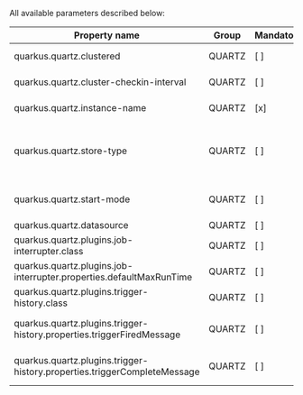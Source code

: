 All available parameters described below:

| Property name                                                            | Group  | Mandatory | Type                   | Default value   | Description                                                                                                                                         |
|--------------------------------------------------------------------------|--------|-----------|------------------------|-----------------|-----------------------------------------------------------------------------------------------------------------------------------------------------|
| quarkus.quartz.clustered                                                 | QUARTZ | [ ]       | boolean                | false           | Enable cluster mode or not. If enabled make sure to set the appropriate cluster properties                                                          |
| quarkus.quartz.cluster-checkin-interval                                  | QUARTZ | [ ]       | int64                  | 15000           | The frequency (in milliseconds) at which the scheduler instance checks-in with other instances of the cluster                                       |
| quarkus.quartz.instance-name                                             | QUARTZ | [x]       | string                 | QuartzScheduler | name of the instance, should be the same for each service                                                                                           |
| quarkus.quartz.store-type                                                | QUARTZ | [ ]       | ram, jdbc-tx, jdbc-cmt | NONE            | The type of store to use. When using StoreType#JDBC_CMT or StoreType#JDBC_TX configuration values make sure that you have the datasource configured |
| quarkus.quartz.start-mode                                                | QUARTZ | [ ]       | normal, forced, halted | normal          | Scheduler can be started in different modes: normal, forced or halted                                                                               |
| quarkus.quartz.datasource                                                | QUARTZ | [ ]       | string                 | default         | name of the datasource                                                                                                                              |
| quarkus.quartz.plugins.job-interrupter.class                             | QUARTZ | [ ]       | class                  |                 | class name of the plugin (fixed: **org.quartz.plugins.interrupt.JobInterruptMonitorPlugin**)                                                        |
| quarkus.quartz.plugins.job-interrupter.properties.defaultMaxRunTime      | QUARTZ | [ ]       | int64                  |                 | time limit for the execution                                                                                                                        |
| quarkus.quartz.plugins.trigger-history.class                             | QUARTZ | [ ]       | class                  |                 | class name of the plugin (fixed: **org.quartz.plugins.history.LoggingTriggerHistoryPlugin**)                                                        |
| quarkus.quartz.plugins.trigger-history.properties.triggerFiredMessage    | QUARTZ | [ ]       | string with format     |                 | Log format when trigger started: Trigger {1}.{0} fired job {6}.{5} at: {4, date, HH:mm:ss}                                                          |
| quarkus.quartz.plugins.trigger-history.properties.triggerCompleteMessage | QUARTZ | [ ]       | string with format     |                 | Log format when trigger completed: Trigger {1}.{0} completed firing job {6}.{5} at {4, date, HH:mm:ss}                                              |
